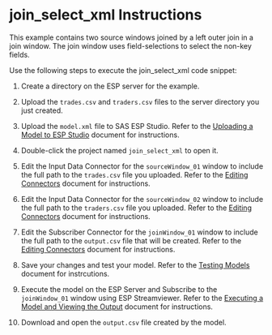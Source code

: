 # join_select_xml Instructions

This example contains two source windows joined by a left outer join in a join window.  The join window uses field-selections to select the non-key fields.

Use the following steps to execute the join_select_xml code snippet:

1.  Create a directory on the ESP server for the example.

2.  Upload the `trades.csv` and `traders.csv` files to the server directory you just created.

3.  Upload the `model.xml` file to SAS ESP Studio. Refer to the [Uploading a Model to ESP Studio](../../../docs/Uploading_a_Model_to_ESP_Studio.pdf) document for instructions.
  
4.  Double-click the project named `join_select_xml` to open it.

5.  Edit the Input Data Connector for the `sourceWindow_01` window to include the full path to the `trades.csv` file you uploaded. Refer to the [Editing Connectors](../../../docs/Connectors.pdf) document for instructions.

6.  Edit the Input Data Connector for the `sourceWindow_02` window to include the full path to the `traders.csv` file you uploaded. Refer to the [Editing Connectors](../../../docs/Connectors.pdf) document for instructions.

7.  Edit the Subscriber Connector for the `joinWindow_01` window to include the full path to the `output.csv` file that will be created. Refer to the [Editing Connectors](../../../docs/Connectors.pdf) document for instructions.

8.  Save your changes and test your model. Refer to the [Testing Models](../../../docs/Testing_Models.pdf) document for instrcutions.

9.  Execute the model on the ESP Server and Subscribe to the `joinWindow_01` window using ESP Streamviewer. Refer to the [Executing a Model and Viewing the Output](../../../docs/Executing_a_Model_and_Viewing_the_Output.pdf) document for instructions.

10.  Download and open the `output.csv` file created by the model.
